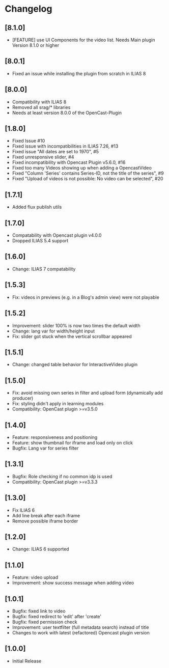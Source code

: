 # Changelog

## [8.1.0]
- [FEATURE] use UI Components for the video list. Needs Main plugin Version 
  8.1.0 or higher

## [8.0.1]
- Fixed an issue while installing the plugin from scratch in ILIAS 8

## [8.0.0]
- Compatibility with ILIAS 8
- Removed all srag/* libraries
- Needs at least version 8.0.0 of the OpenCast-Plugin

## [1.8.0]
- Fixed Issue #10
- Fixed issue with incompatibilities in ILIAS 7.26, #13
- Fixed issue "All dates are set to 1970", #5
- Fixed unresponsive slider, #4
- Fixed incompatibility with Opencast Plugin v5.6.0, #16
- Fixed too many Videos showing up when adding a OpencastVideo
- Fixed "Column 'Series' contains Series-ID, not the title of the series", #9
- Fixed "Upload of videos is not possible: No video can be selected", #20

## [1.7.1]
- Added flux publish utils

## [1.7.0]
- Compatability with Opencast plugin v4.0.0
- Dropped ILIAS 5.4 support

## [1.6.0]
- Change: ILIAS 7 compatability

## [1.5.3]
- Fix: videos in previews (e.g. in a Blog's admin view) were not playable

## [1.5.2]
- Improvement: slider 100% is now two times the default width
- Change: lang var for width/height input
- Fix: slider got stuck when the vertical scrollbar appeared

## [1.5.1]
- Change: changed table behavior for InteractiveVideo plugin 

## [1.5.0]
- Fix: avoid missing own series in filter and upload form (dynamically add producer)
- Fix: styling didn't apply in learning modules
- Compatibility: OpenCast plugin >=v3.5.0

## [1.4.0]
- Feature: responsiveness and positioning
- Feature: show thumbnail for iframe and load only on click
- Bugfix: Lang var for series filter

## [1.3.1]
- Bugfix: Role checking if no common idp is used
- Compatibility: OpenCast plugin >=v3.3.3

## [1.3.0]
- Fix ILIAS 6
- Add line break after each iframe
- Remove possible iframe border

## [1.2.0]
- Change: ILIAS 6 supported

## [1.1.0]
- Feature: video upload
- Improvement: show success message when adding video

## [1.0.1]
- Bugfix: fixed link to video
- Bugfix: fixed redirect to 'edit' after 'create'
- Bugfix: fixed permission check
- Improvement: user textfilter (full metadata search) instead of title
- Changes to work with latest (refactored) Opencast plugin version

## [1.0.0]
- Initial Release
